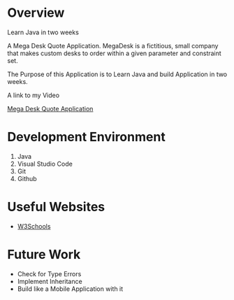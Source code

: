 # Overview

Learn Java in two weeks

A Mega Desk Quote Application. MegaDesk is a fictitious, small company that makes custom desks to order within a given parameter and constraint set.

The Purpose of this Application is to Learn Java and build Application in two
weeks.

A link to my Video

[Mega Desk Quote Application](https://www.loom.com/share/6fc3f811dddd4dc4abb3e291d921e164)

# Development Environment

1. Java
2. Visual Studio Code
3. Git
4. Github

# Useful Websites

- [W3Schools ](https://www.w3schools.com/java/java_files_read.asp)

# Future Work

- Check for Type Errors
- Implement Inheritance
- Build like a Mobile Application with it
